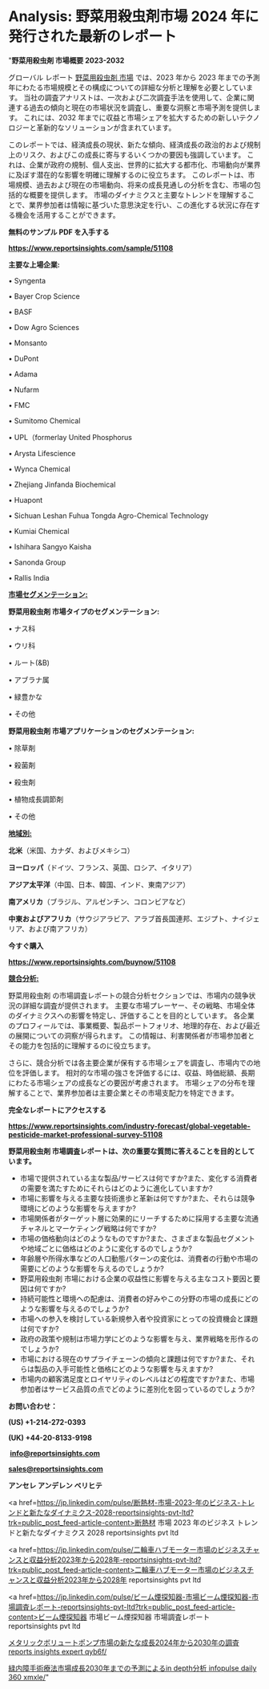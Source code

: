 # Analysis: 野菜用殺虫剤市場 2024 年に発行された最新のレポート

"<strong>野菜用殺虫剤 市場概要 2023-2032</strong>

グローバル レポート <a href=https://www.reportsinsights.com/sample/51108>野菜用殺虫剤 市場</a> では、2023 年から 2023 年までの予測年にわたる市場規模とその構成についての詳細な分析と理解を必要としています。 当社の調査アナリストは、一次および二次調査手法を使用して、企業に関連する過去の傾向と現在の市場状況を調査し、重要な洞察と市場予測を提供します。 これには、2032 年までに収益と市場シェアを拡大​​するための新しいテクノロジーと革新的なソリューションが含まれています。

このレポートでは、経済成長の現状、新たな傾向、経済成長の政治的および規制上のリスク、およびこの成長に寄与するいくつかの要因も強調しています。 これは、企業が政府の規制、個人支出、世界的に拡大する都市化、市場動向が業界に及ぼす潜在的な影響を明確に理解するのに役立ちます。 このレポートは、市場規模、過去および現在の市場動向、将来の成長見通しの分析を含む、市場の包括的な概要を提供します。 市場のダイナミクスと主要なトレンドを理解することで、業界参加者は情報に基づいた意思決定を行い、この進化する状況に存在する機会を活用することができます。

<strong><b>無料のサンプル PDF を入手する</b></strong>

<a href=https://www.reportsinsights.com/sample/51108><strong><u>https://www.reportsinsights.com/sample/51108</u></strong></a>

<strong>主要な上場企業:</strong>

• Syngenta

• Bayer Crop Science

• BASF

• Dow Agro Sciences

• Monsanto

• DuPont

• Adama

• Nufarm

• FMC

• Sumitomo Chemical

• UPL（formerlay United Phosphorus

• Arysta Lifescience

• Wynca Chemical

• Zhejiang Jinfanda Biochemical

• Huapont

• Sichuan Leshan Fuhua Tongda Agro-Chemical Technology

• Kumiai Chemical

• Ishihara Sangyo Kaisha

• Sanonda Group

• Rallis India

<strong><u>市場セグメンテーション</u></strong><strong><u>:</u></strong>

<strong>野菜用殺虫剤 市場タイプのセグメンテーション:</strong>

• ナス科

• ウリ科

• ルート(&B)

• アブラナ属

• 緑豊かな

• その他

<strong>野菜用殺虫剤 市場アプリケーションのセグメンテーション:</strong>

• 除草剤

• 殺菌剤

• 殺虫剤

• 植物成長調節剤

• その他

<strong><u>地域別</u></strong><strong><u>:</u></strong>

<strong>北米</strong>（米国、カナダ、およびメキシコ）

<strong>ヨーロッパ</strong>（ドイツ、フランス、英国、ロシア、イタリア）

<strong>アジア太平洋</strong>（中国、日本、韓国、インド、東南アジア）

<strong>南アメリカ</strong>（ブラジル、アルゼンチン、コロンビアなど）

<strong>中東およびアフリカ</strong>（サウジアラビア、アラブ首長国連邦、エジプト、ナイジェリア、および南アフリカ）

<strong>今すぐ購入</strong>

<a href=https://www.reportsinsights.com/buynow/51108><strong><u>https://www.reportsinsights.com/buynow/51108</u></strong></a>

<strong><u>競合分析:</u></strong>

野菜用殺虫剤 の市場調査レポートの競合分析セクションでは、市場内の競争状況の詳細な調査が提供されます。 主要な市場プレーヤー、その戦略、市場全体のダイナミクスへの影響を特定し、評価することを目的としています。 各企業のプロフィールでは、事業概要、製品ポートフォリオ、地理的存在、および最近の展開についての洞察が得られます。 この情報は、利害関係者が市場参加者とその能力を包括的に理解するのに役立ちます。

さらに、競合分析では各主要企業が保有する市場シェアを調査し、市場内での地位を評価します。 相対的な市場の強さを評価するには、収益、時価総額、長期にわたる市場シェアの成長などの要因が考慮されます。 市場シェアの分布を理解することで、業界参加者は主要企業とその市場支配力を特定できます。

<strong>完全なレポートにアクセスする</strong>

<a href=https://www.reportsinsights.com/industry-forecast/global-vegetable-pesticide-market-professional-survey-51108><strong><u><b>https://www.reportsinsights.com/industry-forecast/global-vegetable-pesticide-market-professional-survey-51108</b></u></strong></a>

<strong><b>野菜用殺虫剤 市場調査レポートは、次の重要な質問に答えることを目的としています。</b></strong>
<ul>
  <li>市場で提供されている主な製品/サービスは何ですか?また、変化する消費者の需要を満たすためにそれらはどのように進化していますか?</li>
  <li>市場に影響を与える主要な技術進歩と革新は何ですか?また、それらは競争環境にどのような影響を与えますか?</li>
  <li>市場関係者がターゲット層に効果的にリーチするために採用する主要な流通チャネルとマーケティング戦略は何ですか?</li>
  <li>市場の価格動向はどのようなものですか?また、さまざまな製品セグメントや地域ごとに価格はどのように変化するのでしょうか?</li>
  <li>年齢層や所得水準などの人口動態パターンの変化は、消費者の行動や市場の需要にどのような影響を与えるのでしょうか?</li>
  <li>野菜用殺虫剤 市場における企業の収益性に影響を与える主なコスト要因と要因は何ですか?</li>
  <li>持続可能性と環境への配慮は、消費者の好みやこの分野の市場の成長にどのような影響を与えるのでしょうか?</li>
  <li>市場への参入を検討している新規参入者や投資家にとっての投資機会と課題は何ですか?</li>
  <li>政府の政策や規制は市場力学にどのような影響を与え、業界戦略を形作るのでしょうか?</li>
  <li>市場における現在のサプライチェーンの傾向と課題は何ですか?また、それらは製品の入手可能性と価格にどのような影響を与えますか?</li>
  <li>市場内の顧客満足度とロイヤリティのレベルはどの程度ですか?また、市場参加者はサービス品質の点でどのように差別化を図っているのでしょうか?</li>
</ul>
<strong>お問い合わせ：</strong>

<strong>(US) +1-214-272-0393</strong>

<strong>(UK) +44-20-8133-9198</strong>

<strong> </strong><a href=info@reportsinsights.com><strong><u>info@reportsinsights.com</u></strong></a>

<a href=sales@reportsinsights.com><strong><u>sales@reportsinsights.com</u></strong></a>

<strong>アンセレ アンデレン ベリヒテ</strong>

<a href=https://jp.linkedin.com/pulse/断熱材-市場-2023-年のビジネス-トレンドと新たなダイナミクス-2028-reportsinsights-pvt-ltd?trk=public_post_feed-article-content>断熱材 市場 2023 年のビジネス トレンドと新たなダイナミクス 2028 reportsinsights pvt ltd</a>

<a href=https://jp.linkedin.com/pulse/二輪車ハブモーター市場のビジネスチャンスと収益分析2023年から2028年-reportsinsights-pvt-ltd?trk=public_post_feed-article-content>二輪車ハブモーター市場のビジネスチャンスと収益分析2023年から2028年 reportsinsights pvt ltd</a>

<a href=https://jp.linkedin.com/pulse/ビーム煙探知器-市場ビーム煙探知器-市場調査レポート-reportsinsights-pvt-ltd?trk=public_post_feed-article-content>ビーム煙探知器 市場ビーム煙探知器 市場調査レポート reportsinsights pvt ltd</a>

<a href=https://www.linkedin.com/pulse/メタリックボリュートポンプ市場の新たな成長2024年から2030年の調査-reports-insights-expert-qyb6f/>メタリックボリュートポンプ市場の新たな成長2024年から2030年の調査 reports insights expert qyb6f/</a>

<a href=https://www.linkedin.com/pulse/緑内障手術療法市場成長2030年までの予測によるin-depth分析-infopulse-daily-360-xmxle/>緑内障手術療法市場成長2030年までの予測によるin depth分析 infopulse daily 360 xmxle/</a>"
